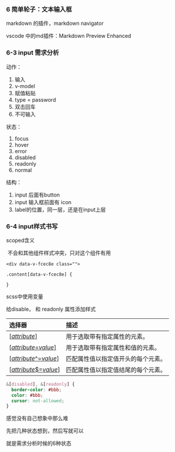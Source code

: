 ### 6 简单轮子：文本输入框



markdown 的插件，markdown navigator

vscode 中的md插件：Markdown Preview Enhanced



### 6-3 input 需求分析

动作：

1. 输入
2. v-model
3. 赋值粘贴
4. type = password
5. 双击回车
6. 不可输入



状态：

1. focus
2. hover
3. error
4. disabled
5. readonly
6. normal



结构：

1. input 后面有button
2. input 输入框前面有 icon
3. label的位置，同一层，还是在input上层



### 6-4 input样式书写

scoped含义 

​	不会和其他组件样式冲突，只对这个组件有用

```
<div data-v-fcec8e class="">

.content[data-v-fcec8e] {

}
```

scss中使用变量

给disable， 和 readonly 属性添加样式

| 选择器                                                       | 描述                               |
| :----------------------------------------------------------- | :--------------------------------- |
| [[*attribute*\]](https://www.w3school.com.cn/cssref/selector_attribute.asp) | 用于选取带有指定属性的元素。       |
| [[*attribute*=*value*\]](https://www.w3school.com.cn/cssref/selector_attribute_value.asp) | 用于选取带有指定属性和值的元素。   |
| [[*attribute*^=*value*\]](https://www.w3school.com.cn/cssref/selector_attr_begin.asp) | 匹配属性值以指定值开头的每个元素。 |
| [[*attribute*$=*value*\]](https://www.w3school.com.cn/cssref/selector_attr_end.asp) | 匹配属性值以指定值结尾的每个元素。 |

```css
&[disabled], &[readonly] {
  border-color: #bbb;
  color: #bbb;
  cursor: not-allowed; 
}
```



感觉没有自己想象中那么难

先把几种状态想到，然后写就可以

就是需求分析时候的6种状态